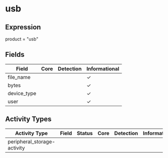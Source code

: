 usb
===

Expression
----------

product = "usb"

Fields
------

| Field       | Core | Detection | Informational |
| ----------- | ---- | --------- | ------------- |
| file_name   |      |           | &#10003;      |
| bytes       |      |           | &#10003;      |
| device_type |      |           | &#10003;      |
| user        |      |           | &#10003;      |

Activity Types
--------------

| Activity Type               | Field | Status | Core | Detection | Informational |
| --------------------------- | ----- | ------ | ---- | --------- | ------------- |
| peripheral_storage-activity |       |        |      |           |               |

